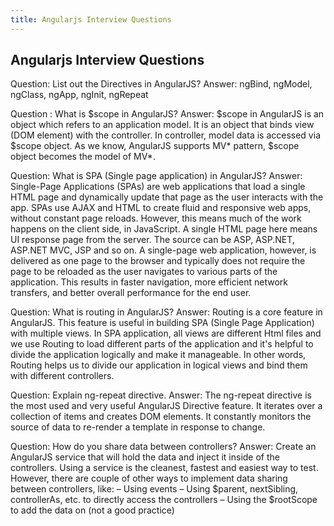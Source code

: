 ```yaml
---
title: Angularjs Interview Questions
---
```

## Angularjs Interview Questions

Question: List out the Directives in AngularJS?
Answer: ngBind, ngModel, ngClass, ngApp, ngInit, ngRepeat

Question : What is $scope in AngularJS?
Answer: $scope in AngularJS is an object which refers to an application model. It is an object that binds view (DOM element) with the controller. In controller, model data is accessed via $scope object. As we know, AngularJS supports MV* pattern, $scope object becomes the model of MV*. 

Question: What is SPA (Single page application) in AngularJS?
Answer: Single-Page Applications (SPAs) are web applications that load a single HTML page and dynamically update that page as the user interacts with the app. SPAs use AJAX and HTML to create fluid and responsive web apps, without constant page reloads. However, this means much of the work happens on the client side, in JavaScript.
A single HTML page here means UI response page from the server. The source can be ASP, ASP.NET, ASP.NET MVC, JSP and so on.
A single-page web application, however, is delivered as one page to the browser and typically does not require the page to be reloaded as the user navigates to various parts of the application. This results in faster navigation, more efficient network transfers, and better overall performance for the end user.

Question: What is routing in AngularJS?
Answer: Routing is a core feature in AngularJS. This feature is useful in building SPA (Single Page Application) with multiple views. In SPA application, all views are different Html files and we use Routing to load different parts of the application and it's helpful to divide the application logically and make it manageable. In other words, Routing helps us to divide our application in logical views and bind them with different controllers.

Question: Explain ng-repeat directive.
Answer: The ng-repeat directive is the most used and very useful AngularJS Directive feature. It iterates over a collection of items and creates DOM elements. It constantly monitors the source of data to re-render a template in response to change.

Question: How do you share data between controllers?
Answer: Create an AngularJS service that will hold the data and inject it inside of the controllers.
Using a service is the cleanest, fastest and easiest way to test. However, there are couple of other ways to implement data sharing between controllers, like:
– Using events
– Using $parent, nextSibling, controllerAs, etc. to directly access the controllers
– Using the $rootScope to add the data on (not a good practice)
